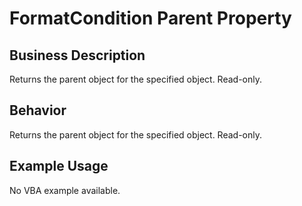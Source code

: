 # FormatCondition Parent Property

## Business Description
Returns the parent object for the specified object. Read-only.

## Behavior
Returns the parent object for the specified object. Read-only.

## Example Usage
No VBA example available.